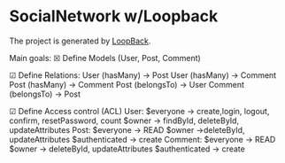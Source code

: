 # SocialNetwork w/Loopback

The project is generated by [LoopBack](http://loopback.io).

Main goals:
☒ Define Models (User, Post, Comment)

☑︎ Define Relations:
    User (hasMany) -> Post
    User (hasMany) -> Comment
    Post (hasMany) -> Comment
    Post (belongsTo) -> User
    Comment (belongsTo) -> Post

☑︎ Define Access control (ACL)
    User: $everyone -> create,login, logout, confirm, resetPassword, count
          $owner -> findById, deleteById, updateAttributes
    Post: $everyone -> READ
          $owner ->deleteById, updateAttributes
          $authenticated -> create
    Comment:  $everyone -> READ
              $owner -> deleteById, updateAttributes
              $authenticated -> create
